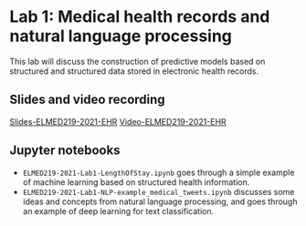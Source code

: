 # Lab 1: Medical health records and natural language processing

This lab will discuss the construction of predictive models based on structured and structured data stored in electronic health records. 


## Slides and video recording

[Slides-ELMED219-2021-EHR](https://docs.google.com/presentation/d/e/2PACX-1vT9Mxkv-xVxDKFlvKlEWmojucYmw-Gd3ko_-tLSk2fq5_zC2YGEqTFvaArqXF2DCBtQf9T0yjIE7soP/pub?start=false&loop=false&delayms=3000)
[Video-ELMED219-2021-EHR](tba)

## Jupyter notebooks

* `ELMED219-2021-Lab1-LengthOfStay.ipynb` goes through a simple example of machine learning based on structured health information.
* `ELMED219-2021-Lab1-NLP-example_medical_tweets.ipynb` discusses some ideas and concepts from natural language processing, and goes through an example of deep learning for text classification.
